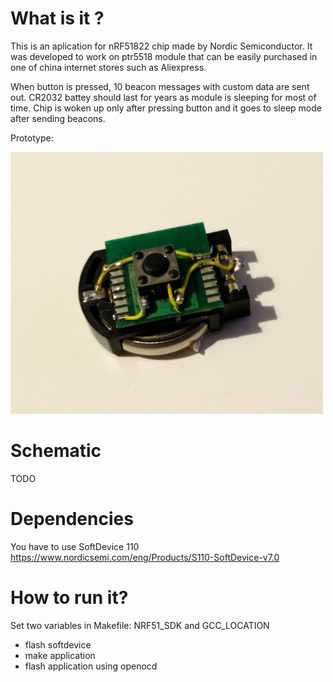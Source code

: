 # What is it ?

This is an aplication for nRF51822 chip made by Nordic Semiconductor. It was developed to work on ptr5518 module that can be easily purchased in one of china internet stores such as Aliexpress.

When button is pressed, 10 beacon messages with custom data are sent out. CR2032 battey should last for years as module is sleeping for most of time. Chip is woken up only after pressing button and it goes to sleep mode after sending beacons.

Prototype:

![](button.jpg)

# Schematic 
TODO

# Dependencies
You have to use SoftDevice 110
https://www.nordicsemi.com/eng/Products/S110-SoftDevice-v7.0



# How to run it?

Set two variables in Makefile: NRF51_SDK and GCC_LOCATION 

- flash softdevice
- make application
- flash application using openocd

